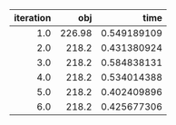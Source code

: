 | iteration |      obj |          time |
| ---------:| --------:| -------------:|
|     $1.0$ | $226.98$ | $0.549189109$ |
|     $2.0$ |  $218.2$ | $0.431380924$ |
|     $3.0$ |  $218.2$ | $0.584838131$ |
|     $4.0$ |  $218.2$ | $0.534014388$ |
|     $5.0$ |  $218.2$ | $0.402409896$ |
|     $6.0$ |  $218.2$ | $0.425677306$ |


